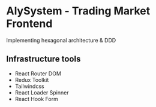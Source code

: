 # AlySystem - Trading Market Frontend
Implementing hexagonal architecture & DDD
## Infrastructure tools
- React Router DOM
- Redux Toolkit
- Tailwindcss
- React Loader Spinner
- React Hook Form